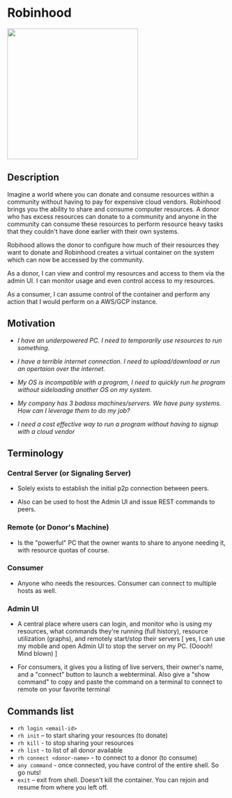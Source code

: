# Robinhood
<img src="https://www.teahub.io/photos/full/24-241191_robin-hood-wallpaper-hd.jpg" style="height:300px; width:auto;text-align:center"/>
 
 
## Description
Imagine a world where you can donate and consume resources within a community without having to pay for expensive cloud vendors. Robinhood brings you the ability to share and consume computer resources. A donor who has excess resources can donate to a community and anyone in the community can consume these resources to perform resource heavy tasks that they couldn't have done earlier with their own systems.

Robihood allows the donor to configure how much of their resources they want to donate and Robinhood creates a virtual container on the system which can now be accessed by the community.

As a donor, I can view and control my resources and access to them via the admin UI. I can monitor usage and even control access to my resources.

As a consumer, I can assume control of the container and perform any action that I would perform on a AWS/GCP instance.

## Motivation
 
- _I have an underpowered PC. I need to temporarily use resources to run something._
- _I have a terrible internet connection. I need to upload/download or run an opertaion over the internet._
- _My OS is incompatible with a program, I need to quickly run he program without sideloading another OS on my system._
 
- _My company has 3 badass machines/servers. We have puny systems. How can I leverage them to do my job?_
 
- _I need a cost effective way to run a program without having to signup with a cloud vendor_
 
 
## Terminology
 
### Central Server (or Signaling Server)
 
- Solely exists to establish the initial p2p connection between peers.
 
- Also can be used to host the Admin UI and issue REST commands to peers.
 
 
### Remote (or Donor's Machine)
 
- Is the "powerful" PC that the owner wants to share to anyone needing it, with resource quotas of course.
 
### Consumer
- Anyone who needs the resources. Consumer can connect to multiple hosts as well. 

### Admin UI
 
  - A central place where users can login, and monitor who is using my resources, what commands they're running (full history), resource utilization (graphs), and remotely start/stop their servers [ yes, I can use my mobile and open Admin UI to stop the server on my PC. (Ooooh! Mind blown) ]
 
- For consumers, it gives you a listing of live servers, their owner's name, and a "connect" button to launch a webterminal. Also give a "show command" to copy and paste the command on a terminal to connect to remote on your favorite terminal

## Commands list

- `rh login <email-id>`
- `rh init` – to start sharing your resources (to donate)
- `rh kill` - to stop sharing your resources
- `rh list` - to list of all donor available
- `rh connect <donor-name>` - to connect to a donor (to consume)
- `any command` - once connected, you have control of the entire shell. So go nuts!
- `exit` – exit from shell. Doesn't kill the container. You can rejoin and resume from where you left off.

